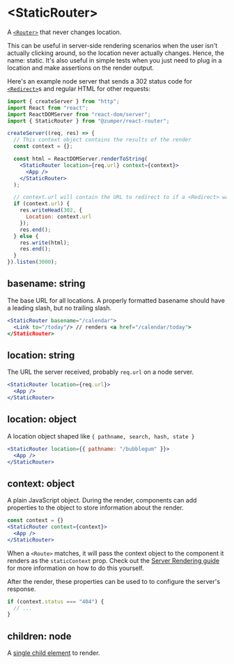 # &lt;StaticRouter>

A [`<Router>`](Router.md) that never changes location.

This can be useful in server-side rendering scenarios when the user isn't actually clicking around, so the location never actually changes. Hence, the name: static. It's also useful in simple tests when you just need to plug in a location and make assertions on the render output.

Here's an example node server that sends a 302 status code for [`<Redirect>`](Redirect.md)s and regular HTML for other requests:

```jsx
import { createServer } from "http";
import React from "react";
import ReactDOMServer from "react-dom/server";
import { StaticRouter } from "@zumper/react-router";

createServer((req, res) => {
  // This context object contains the results of the render
  const context = {};

  const html = ReactDOMServer.renderToString(
    <StaticRouter location={req.url} context={context}>
      <App />
    </StaticRouter>
  );

  // context.url will contain the URL to redirect to if a <Redirect> was used
  if (context.url) {
    res.writeHead(302, {
      Location: context.url
    });
    res.end();
  } else {
    res.write(html);
    res.end();
  }
}).listen(3000);
```

## basename: string

The base URL for all locations. A properly formatted basename should have a leading slash, but no trailing slash.

```jsx
<StaticRouter basename="/calendar">
  <Link to="/today"/> // renders <a href="/calendar/today">
</StaticRouter>
```

## location: string

The URL the server received, probably `req.url` on a node server.

```jsx
<StaticRouter location={req.url}>
  <App />
</StaticRouter>
```

## location: object

A location object shaped like `{ pathname, search, hash, state }`

```jsx
<StaticRouter location={{ pathname: "/bubblegum" }}>
  <App />
</StaticRouter>
```

## context: object

A plain JavaScript object. During the render, components can add properties to the object to store information about the render.

```jsx
const context = {}
<StaticRouter context={context}>
  <App />
</StaticRouter>
```

When a `<Route>` matches, it will pass the context object to the component it renders as the `staticContext` prop. Check out the [Server Rendering guide](../../../react-router-dom/docs/guides/server-rendering.md) for more information on how to do this yourself.

After the render, these properties can be used to to configure the server's response.

```js
if (context.status === "404") {
  // ...
}
```

## children: node

A [single child element](https://facebook.github.io/react/docs/react-api.html#react.children.only) to render.
